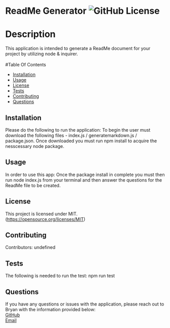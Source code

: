 
  # ReadMe Generator    ![GitHub License](https://img.shields.io/badge/License-${license}-blue.svg) <br /> 
  # Description
  This application is intended to generate a ReadMe document for your project by utilizing node & inquirer. <br /><br />
  #Table Of Contents
  * [Installation](#installation)
  * [Usage](#usage)
  * [License](#license)
  * [Tests](#tests)
  * [Contributing](#contributing)
  * [Questions](#questions)
  ## Installation
  Please do the following to run the application: To begin the user must download the following files - index.js / generatemarkdown.js / package.json. Once downloaded you must run npm install to acquire the nesscessary node package.
  ## Usage
  In order to use this app: Once the package install in complete you must then run node index.js from your terminal and then answer the questions for the ReadMe file to be created.
  ## License
  This project is licensed under MIT. <br />
(https://opensource.org/licenses/MIT)
  ## Contributing
  Contributors: undefined
  ## Tests
  The following is needed to run the test: npm run test
  ## Questions
  If you have any questions or issues with the application, please reach out to Bryan with the information provided below: <br />
  [GitHub](https://github.com/Bsayavong) <br />
  [Email](bksayavong@gmail.com)
  
